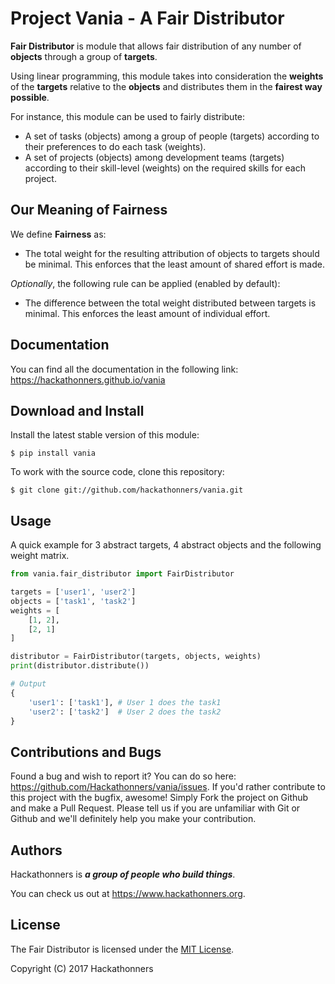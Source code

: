 # Project Vania - A Fair Distributor
**Fair Distributor** is module that allows fair distribution of any number of **objects** through a group of **targets**.

Using linear programming, this module takes into consideration the **weights** of the **targets** relative to the **objects** and distributes them in the **fairest way possible**.

For instance, this module can be used to fairly distribute:
* A set of tasks (objects) among a group of people (targets) according to their preferences to do each task (weights).
* A set of projects (objects) among development teams (targets) according to their skill-level (weights) on the required skills for each project.


## Our Meaning of Fairness

We define **Fairness** as:
 * The total weight for the resulting attribution of objects to targets should be minimal.
This enforces that the least amount of shared effort is made.

_Optionally_, the following rule can be applied (enabled by default):
 * The difference between the total weight distributed between targets is minimal.
This enforces the least amount of individual effort.

## Documentation

You can find all the documentation in the following link:
https://hackathonners.github.io/vania

## Download and Install

Install the latest stable version of this module:

    $ pip install vania

To work with the source code, clone this repository:

    $ git clone git://github.com/hackathonners/vania.git

## Usage

A quick example for 3 abstract targets, 4 abstract objects and the following weight matrix.

```python
from vania.fair_distributor import FairDistributor

targets = ['user1', 'user2']
objects = ['task1', 'task2']
weights = [
    [1, 2],
    [2, 1]
]

distributor = FairDistributor(targets, objects, weights)
print(distributor.distribute())

# Output
{
    'user1': ['task1'], # User 1 does the task1
    'user2': ['task2']  # User 2 does the task2
}
```

## Contributions and Bugs

Found a bug and wish to report it? You can do so here: https://github.com/Hackathonners/vania/issues.
If you'd rather contribute to this project with the bugfix, awesome! Simply Fork the project on Github and make a Pull Request.
Please tell us if you are unfamiliar with Git or Github and we'll definitely help you make your contribution.

## Authors

Hackathonners is **_a group of people who build things_**.

You can check us out at https://www.hackathonners.org.

## License

The Fair Distributor is licensed under the [MIT License](https://opensource.org/licenses/MIT).

Copyright (C) 2017 Hackathonners

